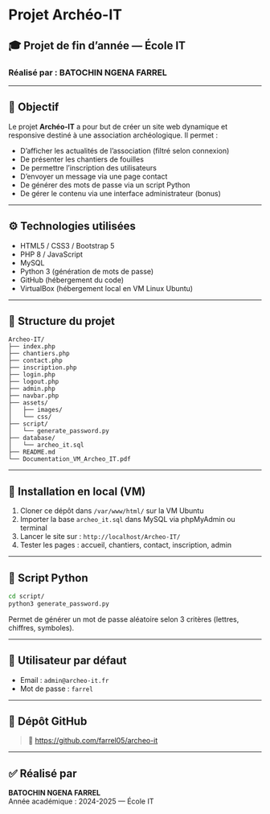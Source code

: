 # Projet Archéo-IT

## 🎓 Projet de fin d’année — École IT
### Réalisé par : **BATOCHIN NGENA FARREL**

---

## 📌 Objectif

Le projet **Archéo-IT** a pour but de créer un site web dynamique et responsive destiné à une association archéologique. Il permet :
- D’afficher les actualités de l’association (filtré selon connexion)
- De présenter les chantiers de fouilles
- De permettre l’inscription des utilisateurs
- D’envoyer un message via une page contact
- De générer des mots de passe via un script Python
- De gérer le contenu via une interface administrateur (bonus)

---

## ⚙️ Technologies utilisées

- HTML5 / CSS3 / Bootstrap 5
- PHP 8 / JavaScript
- MySQL
- Python 3 (génération de mots de passe)
- GitHub (hébergement du code)
- VirtualBox (hébergement local en VM Linux Ubuntu)

---

## 📁 Structure du projet

```
Archeo-IT/
├── index.php
├── chantiers.php
├── contact.php
├── inscription.php
├── login.php
├── logout.php
├── admin.php
├── navbar.php
├── assets/
│   ├── images/
│   └── css/
├── script/
│   └── generate_password.py
├── database/
│   └── archeo_it.sql
├── README.md
└── Documentation_VM_Archeo_IT.pdf
```

---

## 🧪 Installation en local (VM)

1. Cloner ce dépôt dans `/var/www/html/` sur la VM Ubuntu
2. Importer la base `archeo_it.sql` dans MySQL via phpMyAdmin ou terminal
3. Lancer le site sur : `http://localhost/Archeo-IT/`
4. Tester les pages : accueil, chantiers, contact, inscription, admin

---

## 🔐 Script Python

```bash
cd script/
python3 generate_password.py
```
Permet de générer un mot de passe aléatoire selon 3 critères (lettres, chiffres, symboles).

---

## 👤 Utilisateur par défaut

- Email : `admin@archeo-it.fr`
- Mot de passe : `farrel`

---

## 🔗 Dépôt GitHub

> 📂 https://github.com/farrel05/archeo-it  


---

## ✅ Réalisé par

**BATOCHIN NGENA FARREL**  
Année académique : 2024-2025 — École IT

